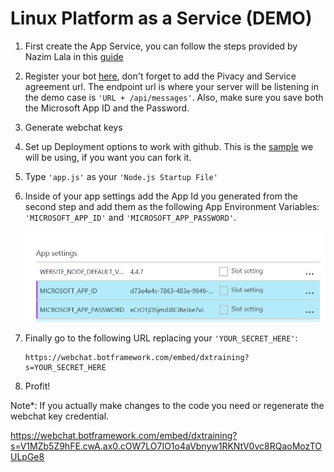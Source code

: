 # Linux Platform as a Service (DEMO)

1. First create the App Service, you can follow the steps provided by Nazim Lala in this [guide](https://azure.microsoft.com/en-us/documentation/articles/app-service-linux-how-to-create-a-web-app/)

1. Register your bot [here](https://azure.microsoft.com/en-us/documentation/articles/app-service-linux-how-to-create-a-web-app/), don't forget to add the Pivacy and Service agreement url. The endpoint url is where your server will be listening in the demo case is  `'URL + /api/messages'`. Also, make sure you save both the Microsoft App ID and the Password.

1. Generate webchat keys

1. Set up Deployment options to work with github. This is the [sample](https://github.com/brusMX/supreme-boto-potato) we will be using, if you want you can fork it.

1. Type `'app.js'` as your `'Node.js Startup File'`

1. Inside of your app settings add the App Id you generated from the second step and add them as the following App Environment Variables: `'MICROSOFT_APP_ID'` and `'MICROSOFT_APP_PASSWORD'`.

    ![alt text][settings]

1. Finally go to the following URL replacing your `'YOUR_SECRET_HERE'`:

    ```Shell
    https://webchat.botframework.com/embed/dxtraining?s=YOUR_SECRET_HERE
    ```
1. Profit!

Note*: If you actually make changes to the code you need or regenerate the webchat key credential.


[settings]: img/app-settings.jpg "This is what the filesystem in Linux looks like"


https://webchat.botframework.com/embed/dxtraining?s=V1MZb5Z9hFE.cwA.ax0.cOW7LO7IO1o4aVbnyw1RKNtV0vc8RQaoMozTOULpGe8